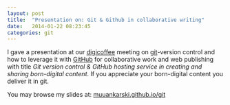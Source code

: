 ```yaml
---
layout: post
title:  "Presentation on: Git & Github in collaborative writing"
date:   2014-01-22 08:23:45
categories: git	
---
```


I gave a presentation at our [digicoffee](https://github.com/digieast/digicoffee) meeting on [git](http://git-scm.com/)-version control and how to leverage it with [GitHub](https://github.com/) for collaborative work and web publishing with title *Git version control & GitHub hosting service in creating and sharing born-digital content*. If you appreciate your born-digital content you deliver it in git.

You may browse my slides at: [muuankarski.github.io/git](http://muuankarski.github.io/git)


[jekyll-gh]: https://github.com/mojombo/jekyll
[jekyll]:    http://jekyllrb.com

